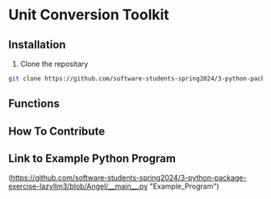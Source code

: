 # Unit Conversion Toolkit


## Installation

1. Clone the repositary

```bash
git clone https://github.com/software-students-spring2024/3-python-package-exercise-lazyllm3/
```

## Functions

## How To Contribute

## Link to Example Python Program

(https://github.com/software-students-spring2024/3-python-package-exercise-lazyllm3/blob/Angel/__main__.py "Example_Program")